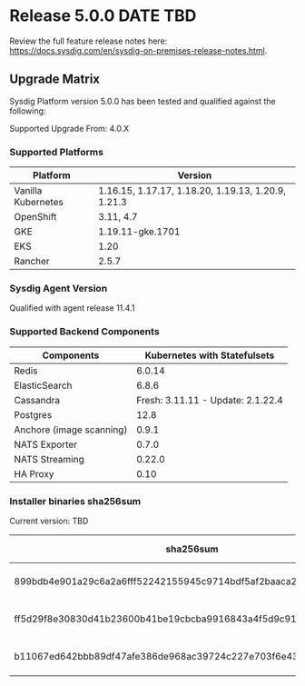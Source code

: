Release 5.0.0 DATE TBD
===

Review the full feature release notes here: https://docs.sysdig.com/en/sysdig-on-premises-release-notes.html.

Upgrade Matrix
---

Sysdig Platform version 5.0.0 has been tested and qualified against the following:

Supported Upgrade From: 4.0.X

### Supported Platforms

| **Platform** | **Version** |
|---|---|
| Vanilla Kubernetes          | 1.16.15, 1.17.17, 1.18.20, 1.19.13, 1.20.9, 1.21.3 |
| OpenShift                   | 3.11, 4.7 |
| GKE                         | 1.19.11-gke.1701 |
| EKS                         | 1.20 |
| Rancher                     | 2.5.7 |

### Sysdig Agent Version

Qualified with agent release 11.4.1

### Supported Backend Components

| **Components** | **Kubernetes with Statefulsets** |
|---|---|
| Redis                      | 6.0.14 |
| ElasticSearch              | 6.8.6 |
| Cassandra                  | Fresh: 3.11.11 - Update: 2.1.22.4 |
| Postgres                   | 12.8|
| Anchore (image scanning)   | 0.9.1 |
| NATS Exporter              | 0.7.0 |
| NATS Streaming             | 0.22.0 |
| HA Proxy                   | 0.10 |


### Installer binaries sha256sum

Current version: TBD

| **sha256sum** | **Installer binary ** |
|---|---|
| 899bdb4e901a29c6a2a6fff52242155945c9714bdf5af2baaca2f76d0c8140ac | installer-darwin-amd64 |
| ff5d29f8e30830d41b23600b41be19cbcba9916843a4f5d9c9100ef3957edc06 | installer-linux-amd64 |
| b11067ed642bbb89df47afe386de968ac39724c227e703f6e434ef89d282dd7e | installer-windows-amd64.exe |
